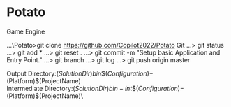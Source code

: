 # Potato
Game Engine

...\Potato>git clone https://github.com/Copilot2022/Potato Git
...> git status
...> git add *
...> git reset .
...> git commit -m "Setup basic Application and Entry Point."
...> git branch
...> git log
...> git push origin master

Output Directory:$(SolutionDir)bin\$(Configuration)-$(Platform)\$(ProjectName)\
Intermediate Directory:$(SolutionDir)bin-int\$(Configuration)-$(Platform)\$(ProjectName)\
